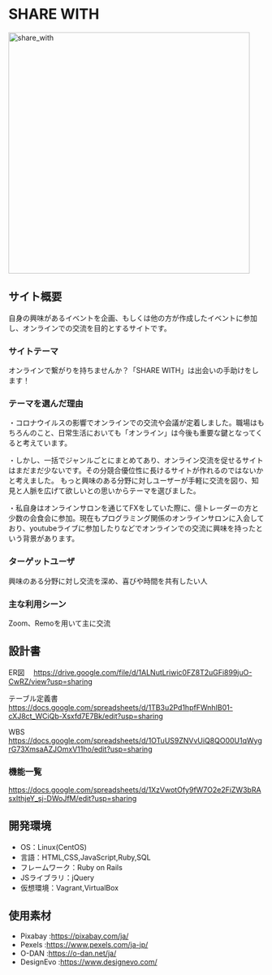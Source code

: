 # SHARE WITH
<img width="475" alt="share_with" src="https://user-images.githubusercontent.com/67767613/97793975-d9092900-1c36-11eb-9701-efad669d2ecc.png">


## サイト概要
自身の興味があるイベントを企画、もしくは他の方が作成したイベントに参加し、オンラインでの交流を目的とするサイトです。

### サイトテーマ
オンラインで繋がりを持ちませんか？「SHARE WITH」は出会いの手助けをします！

### テーマを選んだ理由
・コロナウイルスの影響でオンラインでの交流や会議が定着しました。職場はもちろんのこと、日常生活においても「オンライン」は今後も重要な鍵となってくると考えています。

・しかし、一括でジャンルごとにまとめてあり、オンライン交流を促せるサイトはまだまだ少ないです。その分競合優位性に長けるサイトが作れるのではないかと考えました。
もっと興味のある分野に対しユーザーが手軽に交流を図り、知見と人脈を広げて欲しいとの思いからテーマを選びました。

・私自身はオンラインサロンを通じてFXをしていた際に、億トレーダーの方と少数の会食会に参加。現在もプログラミング関係のオンラインサロンに入会しており、youtubeライブに参加したりなどでオンラインでの交流に興味を持ったという背景があります。

### ターゲットユーザ
興味のある分野に対し交流を深め、喜びや時間を共有したい人

### 主な利用シーン
Zoom、Remoを用いて主に交流

## 設計書
ER図　
https://drive.google.com/file/d/1ALNutLriwic0FZ8T2uGFi899juO-CwRZ/view?usp=sharing

テーブル定義書　
https://docs.google.com/spreadsheets/d/1TB3u2Pd1hpfFWnhIB01-cXJ8ct_WCiQb-Xsxfd7E7Bk/edit?usp=sharing

WBS
https://docs.google.com/spreadsheets/d/1OTuUS9ZNVvUiQ8QO00U1qWygrG73XmsaAZJOmxV11ho/edit?usp=sharing

### 機能一覧
https://docs.google.com/spreadsheets/d/1XzVwotOfy9fW7O2e2FiZW3bRAsxIthjeY_sj-DWoJfM/edit?usp=sharing

## 開発環境
- OS：Linux(CentOS)
- 言語：HTML,CSS,JavaScript,Ruby,SQL
- フレームワーク：Ruby on Rails
- JSライブラリ：jQuery
- 仮想環境：Vagrant,VirtualBox

## 使用素材
- Pixabay :https://pixabay.com/ja/
- Pexels :https://www.pexels.com/ja-jp/
- O-DAN :https://o-dan.net/ja/
- DesignEvo :https://www.designevo.com/
